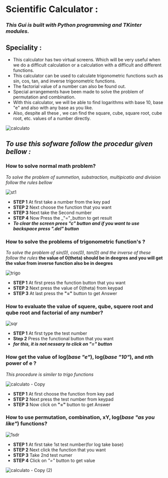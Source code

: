 # **Scientific Calculator :**

### *This Gui is built with Python programming and TKinter modules.*

## **Speciality :**

- This calculator has two virtual screens. Which will be very useful when we do a difficult calculation or a calculation with a difficult and different functions.
- This calculator can be used to calculate trigonometric functions such as sin, cos, tan, and inverse trigonometric functions.
- The factorial value of a number can also be found out. 
- Special arrangements have been made to solve the problem of permutation and combination. 
- With this calculator, we will be able to find logarithms with base 10,  base "e" and also with any base as you like.
-  Also, despite all these , we can find the square, cube, square root, cube root, etc. values of a number directly.

![calculato](https://user-images.githubusercontent.com/63612820/82442889-22692000-9abe-11ea-9f61-1f82d35a3188.png)

## **_To use this sofware follow the procedur given bellow :_**

### **How to solve normal math problem?**
*To solve the problem of summetion, substraction, multipicatio and division follow the rules bellow*

![st1](https://user-images.githubusercontent.com/63612820/82441823-2431e400-9abc-11ea-9c01-7b35abbd155c.png)

- **STEP 1** At first take a number from the key pad
- **STEP 2** Next choose the function that you want
- **STEP 3** Next take the Second number
- **STEP 4** Now Press the _"="_button to get result
- **_To clear the screen prees "c" button and if you want to use backspace press ".del" button_**

### **How to solve the problems of trigonometric function's ?**
*To solve the problem of sin(0), cos(0), tan(0) and the inverse of these follow the rules*
**the value of 0(theta) should be in deegres and you will get the value from inverse function also be in deegres**

![trigo](https://user-images.githubusercontent.com/63612820/82444111-51809100-9ac0-11ea-9e34-0bfa7b88d6e9.png)

- **STEP 1** At first press the function button that you want
- **STEP 2** Next press the value of 0(theta) from keypad
- **STEP 3** At last press the **"="** button to get Answer

### **How to evaluate the value of squere, qube, squere root and qube root and factorial of any number?**

![sqr](https://user-images.githubusercontent.com/63612820/82444142-63623400-9ac0-11ea-80e5-23e942e96769.png)

- **STEP 1** At first type the test number
- **Step 2** Press the functional button that you want
- **_for this, it is not nessary to click on "=" button_**

### **How get the value of log(_base "e"_), log(_base "10"_), and nth power of e ?**
*This procedure is similer to trigo functions*

![calculato - Copy](https://user-images.githubusercontent.com/63612820/82444168-707f2300-9ac0-11ea-9706-0567c43874b7.png)

- **STEP 1** At first choose the function from key pad
- **STEP 2** Next press the test number from keypad
- **STEP 3** Now click on **"="** button to get Answer

### **How to use permutation, combination, xY, log(_base "as you like"_) functions?**

![1sdr](https://user-images.githubusercontent.com/63612820/82444179-76750400-9ac0-11ea-9689-d27b5d7a95c9.png)

- **STEP 1** At first take 1st test number(for log take base)
- **STEP 2** Next click the function that you want
- **STEP 3** Take 2nd test numer
- **STEP 4** Click on _"="_ button to get value

![calculato - Copy (2)](https://user-images.githubusercontent.com/63612820/82444181-770d9a80-9ac0-11ea-9038-b4df3854136b.png)






